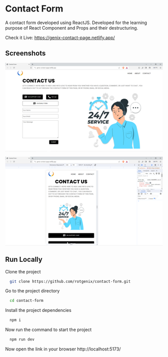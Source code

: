 
# Contact Form
A contact form developed using ReactJS. Developed for the learning purpose of React Component and Props and their destructuring.

Check it Live: https://genix-contact-page.netlify.app/
## Screenshots

![App Screenshot](https://raw.githubusercontent.com/rotgenix/contact-form/main/src/Images/Screenshot%20(701).png)


![App Screenshot](https://raw.githubusercontent.com/rotgenix/contact-form/main/src/Images/Screenshot%20(702).png)



## Run Locally

Clone the project

```bash
  git clone https://github.com/rotgenix/contact-form.git
```

Go to the project directory

```bash
  cd contact-form
```
Install the project dependencies

```bash
  npm i
```
Now run the command to start the project

```bash
  npm run dev
```

Now open the link in your browser http://localhost:5173/
